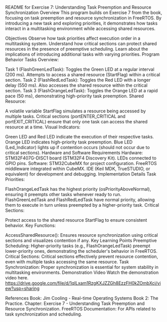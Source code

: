 README for Exercise 7: Understanding Task Preemption and Resource Synchronization
Overview
This program builds on Exercise 7 from the book, focusing on task preemption and resource synchronization in FreeRTOS. By introducing a new task and exploring priorities, it demonstrates how tasks interact in a multitasking environment while accessing shared resources.

Objectives
Observe how task priorities affect execution order in a multitasking system.
Understand how critical sections can protect shared resources in the presence of preemptive scheduling.
Learn about the implications of introducing additional tasks with varying priorities.
Program Behavior
Tasks Overview:

Task 1 (FlashGreenLedTask):
Toggles the Green LED at a regular interval (200 ms).
Attempts to access a shared resource (StartFlag) within a critical section.
Task 2 (FlashRedLedTask):
Toggles the Red LED with a longer delay (550 ms).
Also accesses the shared resource within the critical section.
Task 3 (FlashOrangeLedTask):
Toggles the Orange LED at a rapid pace (50 ms), demonstrating high-priority task preemption.
Shared Resource:

A volatile variable StartFlag simulates a resource being accessed by multiple tasks.
Critical sections (portENTER_CRITICAL and portEXIT_CRITICAL) ensure that only one task can access the shared resource at a time.
Visual Indicators:

Green LED and Red LED indicate the execution of their respective tasks.
Orange LED indicates high-priority task preemption.
Blue LED (Led_Indicator) lights up if contention occurs (should not occur due to critical sections).
Hardware and Software Requirements
Hardware:
STM32F407G-DISC1 board (STM32F4 Discovery Kit).
LEDs connected to GPIO pins.
Software:
STM32CubeMX for project configuration.
FreeRTOS middleware integrated within CubeMX.
IDE (Keil MDK, TrueSTUDIO, or equivalent) for development and debugging.
Implementation Details
Task Priorities:

FlashOrangeLedTask has the highest priority (osPriorityAboveNormal), ensuring it preempts other tasks whenever ready to run.
FlashGreenLedTask and FlashRedLedTask have normal priority, allowing them to execute in turn unless preempted by a higher-priority task.
Critical Sections:

Protect access to the shared resource StartFlag to ensure consistent behavior.
Key Functions:

AccessSharedResource(): Ensures resource synchronization using critical sections and visualizes contention if any.
Key Learning Points
Preemptive Scheduling:
Higher-priority tasks (e.g., FlashOrangeLedTask) preempt lower-priority ones, demonstrating the scheduler's behavior in FreeRTOS.
Critical Sections:
Critical sections effectively prevent resource contention, even with multiple tasks accessing the same resource.
Task Synchronization:
Proper synchronization is essential for system stability in multitasking environments.
Demonstration Video
Watch the demonstration video here.
https://drive.google.com/file/d/1qILxam1RzgKXJZZGh8EzzFH0kZOmbXci/view?usp=sharing

References
Book: Jim Cooling - Real-time Operating Systems Book 2: The Practice.
Chapter: Exercise 7 - Understanding Task Preemption and Resource Synchronization.
FreeRTOS Documentation: For APIs related to task synchronization and scheduling.
